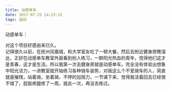 ```yaml
---
title: 动感单车
date: 2017-07-25 14:23:31
tags: 运动
---
```

动感单车：  

对这个项目好感由来已久。  
记得很久以前，在抚州凤凰城，和大学室友吃了一顿大餐，然后去附近健身房瞎溜达，正好在动感单车教室外面看到别人练习，一群阳光热血的青年，觉得他们这才是青春，这才是生活。所以我第一次去健身房就是动感单车。完全没有体验出想象中阳光活力，一进教室就开始练习各种骑车姿势，对我这么个不爱骑车的人，简直就是摧残，站着骑，坐着骑，不停的加阻力，一节课下来，觉得我活着回去已经很不错了，屁股疼腿疼了一周，就此一次，再没去练过。